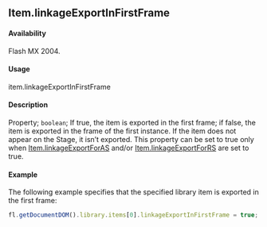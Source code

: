 ## Item.linkageExportInFirstFrame

#### Availability

Flash MX 2004.

#### Usage

item.linkageExportInFirstFrame

#### Description

Property; `boolean`; If true, the item is exported in the first frame; if false, the item is exported in the frame of the first instance. If the item does not appear on the Stage, it isn’t exported.
This property can be set to true only when [Item.linkageExportForAS](../Item_object/Item7.md) and/or [Item.linkageExportForRS](../Item_object/Item8.md) are set to true.

#### Example

The following example specifies that the specified library item is exported in the first frame:

```javascript
fl.getDocumentDOM().library.items[0].linkageExportInFirstFrame = true;
```
